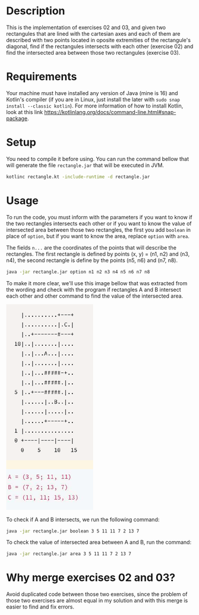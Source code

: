 # Description

This is the implementation of exercises 02 and 03, and given two rectangules that are lined with
the cartesian axes and each of them are described with two points located in oposite extremities
of the rectangule's diagonal, find if the rectangules intersects with each other (exercise 02) and
find the intersected area between those two rectangules (exercise 03).


# Requirements

Your machine must have installed any version of Java (mine is 16) and Kotlin's compiler (if you are
in Linux, just install the later with `sudo snap install --classic kotlin`). For more information of
how to install Kotlin, look at this link https://kotlinlang.org/docs/command-line.html#snap-package.

# Setup

You need to compile it before using. You can run the command bellow that will generate the file
`rectangle.jar` that will be executed in JVM.

~~~sh 
kotlinc rectangle.kt -include-runtime -d rectangle.jar
~~~


# Usage

To run the code, you must inform with the parameters if you want to know if the two rectangles
intersects each other or if you want to know the value of intersected area between those two rectangles,
the first you add `boolean` in place of `option`, but if you want to know the area, replace `option`
with `area`.

The fields `n...` are the coordinates of the points that will describe the rectangles. The first rectangle
is defined by points (x, y) = (n1, n2) and (n3, n4), the second rectangle is define by the points (n5, n6)
and (n7, n8).

~~~sh
java -jar rectangle.jar option n1 n2 n3 n4 n5 n6 n7 n8
~~~

To make it more clear, we'll use this image bellow that was extracted from the wording and check
with the program if rectangles A and B intersect each other and other command to find the value of
the intersected area.

![example-got-from-wording](./assets/rectangles.png)

To check if A and B intersects, we run the following command:

~~~sh
java -jar rectangle.jar boolean 3 5 11 11 7 2 13 7
~~~


To check the value of intersected area between A and B, run the command:

~~~sh
java -jar rectangle.jar area 3 5 11 11 7 2 13 7
~~~

# Why merge exercises 02 and 03?

Avoid duplicated code between those two exercises, since the problem of those two exercises
are almost equal in my solution and with this merge is easier to find and fix errors.

